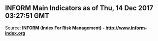 ## INFORM Main Indicators as of Thu, 14 Dec 2017 03:27:51 GMT

Source: **INFORM (Index For Risk Management) - http://www.inform-index.org**
